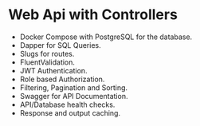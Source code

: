 # Web Api with Controllers
- Docker Compose with PostgreSQL for the database.
- Dapper for SQL Queries.
- Slugs for routes.
- FluentValidation.
- JWT Authentication.
- Role based Authorization.
- Filtering, Pagination and Sorting.
- Swagger for API Documentation.
- API/Database health checks.
- Response and output caching.
